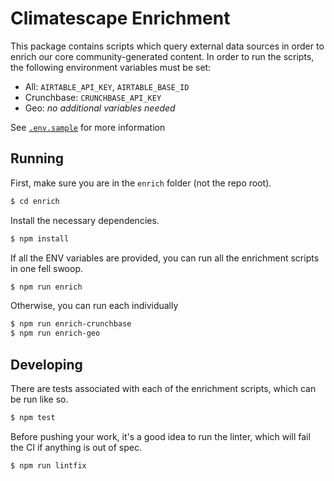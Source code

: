 # Climatescape Enrichment

This package contains scripts which query external data sources in order to
enrich our core community-generated content. In order to run the scripts, the
following environment variables must be set:

* All: `AIRTABLE_API_KEY`, `AIRTABLE_BASE_ID`
* Crunchbase: `CRUNCHBASE_API_KEY`
* Geo: *no additional variables needed*

See [`.env.sample`](../.env.sample) for more information

## Running

First, make sure you are in the `enrich` folder (not the repo root).

```bash
$ cd enrich
```

Install the necessary dependencies.

```bash
$ npm install
```

If all the ENV variables are provided, you can run all the enrichment scripts
in one fell swoop.

```bash
$ npm run enrich
```

Otherwise, you can run each individually

```bash
$ npm run enrich-crunchbase
$ npm run enrich-geo
```

## Developing

There are tests associated with each of the enrichment scripts, which can be
run like so.

```bash
$ npm test
```

Before pushing your work, it's a good idea to run the linter, which will fail
the CI if anything is out of spec.

```bash
$ npm run lintfix
```
